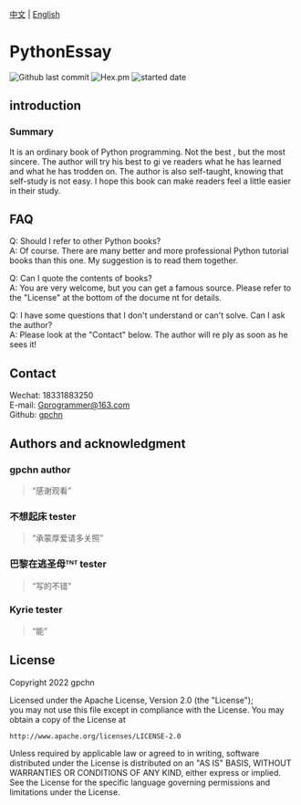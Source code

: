 [中文](https://github.com/gpchn/How-to-get-started-programming-python/blob/main/README_zh.md) | [English](https://github.com/gpchn/How-to-get-started-programming-python/blob/main/README.md) 

# PythonEssay

![Github last commit](https://img.shields.io/github/last-commit/gpchn/How-to-get-started-programming-python)
![Hex.pm](https://img.shields.io/hexpm/l/plug)
![started date](https://img.shields.io/badge/started%20date-2022%2007%2010-brightgreen)

## introduction

### Summary
It is an ordinary book of Python programming. Not the best
, but the most sincere. The author will try his best to gi
ve readers what he has learned and what he has trodden on.
The author is also self-taught, knowing that self-study is
not easy. I hope this book can make readers feel a little 
easier in their study.

## FAQ
Q: Should I refer to other Python books?  
A: Of course. There are many better and more professional 
Python tutorial books than this one. My suggestion is to 
read them together.
  
Q: Can I quote the contents of books?  
A: You are very welcome, but you can get a famous source.
Please refer to the "License" at the bottom of the docume
nt for details.
  
Q: I have some questions that I don't understand or can't
solve. Can I ask the author?  
A: Please look at the "Contact" below. The author will re
ply as soon as he sees it!

## Contact
Wechat: 18331883250  
E-mail: Gprogrammer@163.com  
Github: [gpchn](https://github.com/gpchn/)

## Authors and acknowledgment
### gpchn author
> “感谢观看”  

### 不想起床 tester
> “承蒙厚爱请多关照”  

### 巴黎在逃圣母ᵀᴺᵀ tester
> “写的不错”  

### Kyrie tester
> “能”

## License
Copyright 2022 gpchn  
  
Licensed under the Apache License, Version 2.0 (the "License");  
you may not use this file except in compliance with the License.
You may obtain a copy of the License at  
  
    http://www.apache.org/licenses/LICENSE-2.0  
  
Unless required by applicable law or agreed to in writing, software
distributed under the License is distributed on an "AS IS" BASIS,
WITHOUT WARRANTIES OR CONDITIONS OF ANY KIND, either express or implied.
See the License for the specific language governing permissions and
limitations under the License.  
